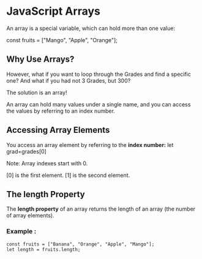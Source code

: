 # JavaScript Arrays 
An array is a special variable, which can hold more than one value:

const fruits = ["Mango", "Apple", "Orange"];

## Why Use Arrays?
However, what if you want to loop through the Grades and find a specific one? And what if you had not 3 Grades, but 300?

The solution is an array!

An array can hold many values under a single name, and you can access the values by referring to an index number.

## Accessing Array Elements
You access an array element by referring to the  **index number:**
let grad=grades[0]

Note: Array indexes start with 0.

[0] is the first element. [1] is the second element.

## The length Property
The **length property** of an array returns the length of an array (the number of array elements).
 ### Example :
 ```
const fruits = ["Banana", "Orange", "Apple", "Mango"];
let length = fruits.length;
```








